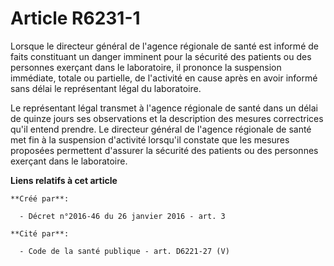 # Article R6231-1

Lorsque le directeur général de l'agence régionale de santé est informé de faits constituant un danger imminent pour la
sécurité des patients ou des personnes exerçant dans le laboratoire, il prononce la suspension immédiate, totale ou
partielle, de l'activité en cause après en avoir informé sans délai le représentant légal du laboratoire. 

Le représentant légal transmet à l'agence régionale de santé dans un délai de quinze jours ses observations et la description
des mesures correctrices qu'il entend prendre. Le directeur général de l'agence régionale de santé met fin à la suspension
d'activité lorsqu'il constate que les mesures proposées permettent d'assurer la sécurité des patients ou des personnes
exerçant dans le laboratoire.

**Liens relatifs à cet article**

	**Créé par**:

	  - Décret n°2016-46 du 26 janvier 2016 - art. 3

	**Cité par**:

	  - Code de la santé publique - art. D6221-27 (V)
